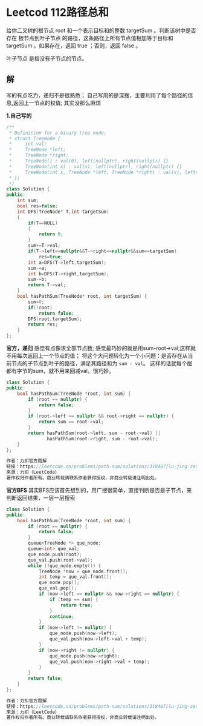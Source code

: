 # Leetcod 112路径总和

给你二叉树的根节点 root 和一个表示目标和的整数 targetSum 。判断该树中是否存在 根节点到叶子节点 的路径，这条路径上所有节点值相加等于目标和 targetSum 。如果存在，返回 true ；否则，返回 false 。

叶子节点 是指没有子节点的节点。



## 解
写的有点吃力，递归不是很熟悉；
自己写用的是深搜，主要利用了每个路径的信息,返回上一节点的权值;
其实没那么麻烦

**1.自己写的**
```cpp
/**
 * Definition for a binary tree node.
 * struct TreeNode {
 *     int val;
 *     TreeNode *left;
 *     TreeNode *right;
 *     TreeNode() : val(0), left(nullptr), right(nullptr) {}
 *     TreeNode(int x) : val(x), left(nullptr), right(nullptr) {}
 *     TreeNode(int x, TreeNode *left, TreeNode *right) : val(x), left(left), right(right) {}
 * };
 */
class Solution {
public:
    int sum;
    bool res=false;
    int DFS(TreeNode* T,int targetSum)
    {
        if(T==NULL)
        {
            return 0;
        }
        sum+=T->val;
        if(T->left==nullptr&&T->right==nullptr&&sum==targetSum)
            res=true;
        int a=DFS(T->left,targetSum);
        sum-=a;
        int b=DFS(T->right,targetSum);
        sum-=b;
        return T->val;
    }
    bool hasPathSum(TreeNode* root, int targetSum) {
        sum=0;
        if(!root)
            return false;
        DFS(root,targetSum);
        return res;
    }
};
```
**官方，递归**
感觉有点像求全部节点数;
感觉最巧妙的就是用sum-root->val;这样就不用每次返回上一个节点的值；
将这个大问题转化为一个小问题：是否存在从当前节点的子节点到叶子的路径，满足其路径和为 `sum - val`。
这样的话就每个层都有字节的sum，就不用来回减val，很巧妙。
```cpp
class Solution {
public:
    bool hasPathSum(TreeNode *root, int sum) {
        if (root == nullptr) {
            return false;
        }
        if (root->left == nullptr && root->right == nullptr) {
            return sum == root->val;
        }
        return hasPathSum(root->left, sum - root->val) ||
               hasPathSum(root->right, sum - root->val);
    }
};

作者：力扣官方题解
链接：https://leetcode.cn/problems/path-sum/solutions/318487/lu-jing-zong-he-by-leetcode-solution/
来源：力扣（LeetCode）
著作权归作者所有。商业转载请联系作者获得授权，非商业转载请注明出处。
```

**官方BFS**
其实BFS应该首先想到的，用广搜很简单，直接判断是否是子节点，来判断返回结果，一层一层搜索
```cpp
class Solution {
public:
    bool hasPathSum(TreeNode *root, int sum) {
        if (root == nullptr) {
            return false;
        }
        queue<TreeNode *> que_node;
        queue<int> que_val;
        que_node.push(root);
        que_val.push(root->val);
        while (!que_node.empty()) {
            TreeNode *now = que_node.front();
            int temp = que_val.front();
            que_node.pop();
            que_val.pop();
            if (now->left == nullptr && now->right == nullptr) {
                if (temp == sum) {
                    return true;
                }
                continue;
            }
            if (now->left != nullptr) {
                que_node.push(now->left);
                que_val.push(now->left->val + temp);
            }
            if (now->right != nullptr) {
                que_node.push(now->right);
                que_val.push(now->right->val + temp);
            }
        }
        return false;
    }
};

作者：力扣官方题解
链接：https://leetcode.cn/problems/path-sum/solutions/318487/lu-jing-zong-he-by-leetcode-solution/
来源：力扣（LeetCode）
著作权归作者所有。商业转载请联系作者获得授权，非商业转载请注明出处。
```